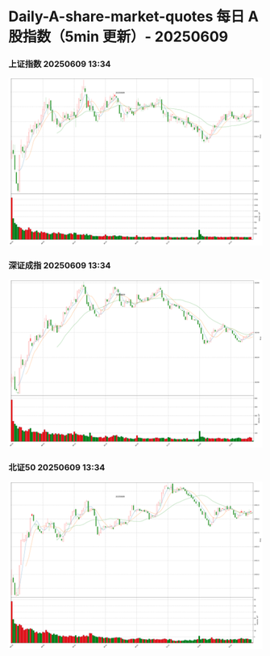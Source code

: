
# Daily-A-share-market-quotes 每日 A 股指数（5min 更新）- 20250609

### 上证指数 20250609 13:34
![](./fig/2025/6/20250609-sh000001.png)

### 深证成指 20250609 13:34
![](./fig/2025/6/20250609-sz399001.png)

### 北证50 20250609 13:34
![](./fig/2025/6/20250609-bj899050.png)
